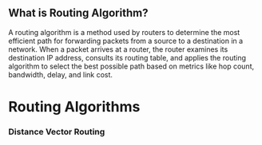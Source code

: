 ## What is Routing Algorithm?
A routing algorithm is a method used by routers to determine the most efficient path for forwarding packets from a source to a destination in a network. When a packet arrives at a router, the router examines its destination IP address, consults its routing table, and applies the routing algorithm to select the best possible path based on metrics like hop count, bandwidth, delay, and link cost.

# Routing Algorithms

### Distance Vector Routing

